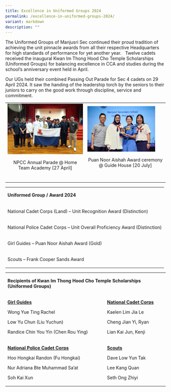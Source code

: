 ```yaml
---
title: Excellence in Uniformed Groups 2024
permalink: /excellence-in-uniformed-groups-2024/
variant: markdown
description: ""
---
```

<p>The Uniformed Groups of Manjusri Sec continued their proud tradition of
achieving the unit pinnacle awards from all their respective Headquarters
for high standards of performance for yet another year.&nbsp;&nbsp; Twelve
cadets received the inaugural Kwan Im Thong Hood Cho Temple Scholarships
(Uniformed Groups) for balancing excellence in CCA and studies during the
school’s anniversary event held in April.</p>
<p>Our UGs held their combined Passing Out Parade for Sec 4 cadets on 29
April 2024. It saw the handing of the leadership torch by the seniors to
their juniors to carry on the good work through discipline, service and
commitment.</p>
<table style="minWidth: 50px">
<colgroup>
<col>
<col>
</colgroup>
<tbody>
<tr>
<td rowspan="1" colspan="1">
<div class="isomer-image-wrapper">
<img style="width: 100%" height="auto" width="100%" alt="" src="/images/Spotlight/2024 Excel in Uniform Grp/excel_grp_1.jpg">
</div>
<p style="font-size:14px" align="center">NPCC Annual Parade @ Home Team Academy [27 April]</p>
</td>
<td rowspan="1" colspan="1">
<div class="isomer-image-wrapper">
<img style="width: 89%;" height="auto" width="100%" alt="" src="/images/Spotlight/2024 Excel in Uniform Grp/excel_grp_2.jpg">
</div>
<p style="font-size:14px" align="center">Puan Noor Aishah Award ceremony @ Guide House [20 July]</p>
</td>
</tr>
<tr>
<td rowspan="1" colspan="1">
<p></p>
</td>
<td rowspan="1" colspan="1">
<p></p>
</td>
</tr>
</tbody>
</table>
<table style="minWidth: 25px">
<colgroup>
<col>
</colgroup>
<tbody>
<tr>
<td rowspan="1" colspan="1">
<p></p>
<p><strong>Uniformed Group / Award 2024</strong>
</p>
</td>
</tr>
<tr>
<td rowspan="1" colspan="1">
<p>National Cadet Corps (Land) – Unit Recognition Award (Distinction)</p>
</td>
</tr>
<tr>
<td rowspan="1" colspan="1">
<p>National Police Cadet Corps – Unit Overall Proficiency Award (Distinction)</p>
</td>
</tr>
<tr>
<td rowspan="1" colspan="1">
<p>Girl Guides – Puan Noor Aishah Award (Gold)</p>
</td>
</tr>
<tr>
<td rowspan="1" colspan="1">
<p>Scouts – Frank Cooper Sands Award</p>
</td>
</tr>
</tbody>
</table>
<table style="minWidth: 50px">
<colgroup>
<col>
<col>
</colgroup>
<tbody>
<tr>
<td rowspan="1" colspan="2">
<p></p>
<p><strong>Recipients of Kwan Im Thong Hood Cho Temple Scholarships (Uniformed Groups)</strong>
</p>
</td>
</tr>
<tr>
<td rowspan="1" colspan="1">
<p><strong><u>Girl Guides</u></strong>
</p>
<p>Wong Yue Ting Rachel</p>
<p>Low Yu Chun (Liu Yuchun)</p>
<p>Randice Chin You Yin (Chen Rou Ying)</p>
</td>
<td rowspan="1" colspan="1">
<p><strong><u>National Cadet Corps</u></strong>
</p>
<p>Kaelen Lim Jia Le</p>
<p>Cheng Jian Yi, Ryan</p>
<p>Lian Kai Jun, Kenji</p>
</td>
</tr>
<tr>
<td rowspan="1" colspan="1">
<p><strong><u>National Police Cadet Corps</u></strong>
</p>
<p>Hoo Hongkai Randon (Fu Hongkai)</p>
<p>Nur Adriana Bte Muhammad Sa’at</p>
<p>Soh Kai Xun</p>
</td>
<td rowspan="1" colspan="1">
<p><strong><u>Scouts</u></strong>
</p>
<p>Dave Low Yun Tak</p>
<p>Lee Kang Quan</p>
<p>Seth Ong Zhiyi</p>
</td>
</tr>
</tbody>
</table>
<p>&nbsp;</p>
<p></p>